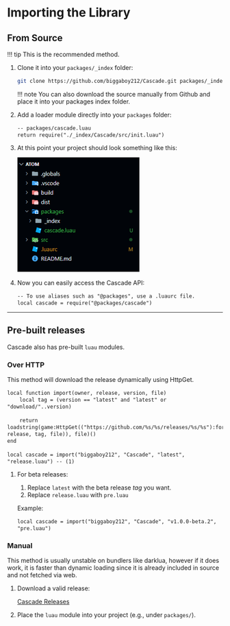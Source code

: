 # Importing the Library

## From Source

!!! tip
    This is the recommended method.

1. Clone it into your `packages/_index` folder:

    ```bash
    git clone https://github.com/biggaboy212/Cascade.git packages/_index/Cascade
    ```

    !!! note
        You can also download the source manually from Github and place it into your packages index folder.

2. Add a loader module directly into your `packages` folder:

    ```luau
    -- packages/cascade.luau
    return require("./_index/Cascade/src/init.luau")
    ```

3. At this point your project should look something like this:

    ![Project Preview](../assets/projectPreview.png)

4. Now you can easily access the Cascade API:

    ```luau
    -- To use aliases such as "@packages", use a .luaurc file.
    local cascade = require("@packages/cascade")
    ```

---

## Pre-built releases

Cascade also has pre-built `luau` modules.

### Over HTTP

This method will download the release dynamically using HttpGet.

```luau
local function import(owner, release, version, file)
    local tag = (version == "latest" and "latest" or "download/"..version)

    return loadstring(game:HttpGet(("https://github.com/%s/%s/releases/%s/%s"):format(owner, release, tag, file)), file)()
end

local cascade = import("biggaboy212", "Cascade", "latest", "release.luau") -- (1)
```

1. For beta releases:

    1. Replace `latest` with the beta release *tag* you want.
    2. Replace `release.luau` with `pre.luau`

    Example:

    ```luau
    local cascade = import("biggaboy212", "Cascade", "v1.0.0-beta.2", "pre.luau")
    ```

### Manual

This method is usually unstable on bundlers like darklua, however if it does work, it is faster than dynamic loading since it is already included in source and not fetched via web.

1. Download a valid release:

    [Cascade Releases](https://github.com/biggaboy212/Cascade/releases)

2. Place the `luau` module into your project (e.g., under `packages/`).
